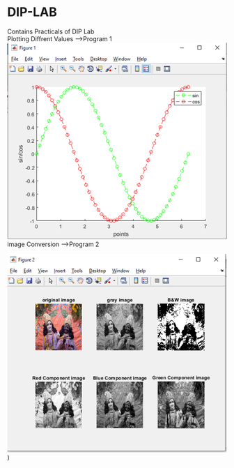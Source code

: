 # DIP-LAB
Contains Practicals of DIP Lab <br />
Plotting Diffrent Values -->Program 1 <br/>
![Output Image](https://github.com/codewithbenny/DIP-LAB/blob/main/p2.PNG)
image Conversion -->Program 2 <br/>

![Output Image](https://github.com/codewithbenny/DIP-LAB/blob/main/p1Output.PNG)
)

